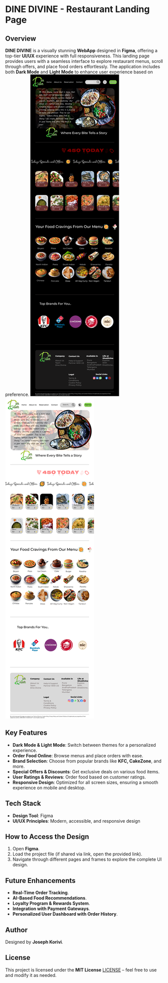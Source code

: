 # DINE DIVINE - Restaurant Landing Page

## Overview
**DINE DIVINE** is a visually stunning **WebApp** designed in **Figma**, offering a top-tier **UI/UX** experience with full responsiveness. This landing page provides users with a seamless interface to explore restaurant menus, scroll through offers, and place food orders effortlessly. The application includes both **Dark Mode** and **Light Mode** to enhance user experience based on preference.
![DarkMode HomePage](DarkModeHomePage.png)
![LightMode HomePage](LightModeHomePage.png)
## Key Features
- **Dark Mode & Light Mode**: Switch between themes for a personalized experience.
- **Order Food Online**: Browse menus and place orders with ease.
- **Brand Selection**: Choose from popular brands like **KFC, CakeZone**, and more.
- **Special Offers & Discounts**: Get exclusive deals on various food items.
- **User Ratings & Reviews**: Order food based on customer ratings.
- **Responsive Design**: Optimized for all screen sizes, ensuring a smooth experience on mobile and desktop.

## Tech Stack
- **Design Tool**: Figma
- **UI/UX Principles**: Modern, accessible, and responsive design

## How to Access the Design
1. Open **Figma**.
2. Load the project file (if shared via link, open the provided link).
3. Navigate through different pages and frames to explore the complete UI design.

## Future Enhancements
- **Real-Time Order Tracking**.
- **AI-Based Food Recommendations**.
- **Loyalty Program & Rewards System**.
- **Integration with Payment Gateways**.
- **Personalized User Dashboard with Order History**.

## Author
Designed by **Joseph Korivi**.

## License
This project is licensed under the **MIT License** [LICENSE](LICENSE) – feel free to use and modify it as needed.

